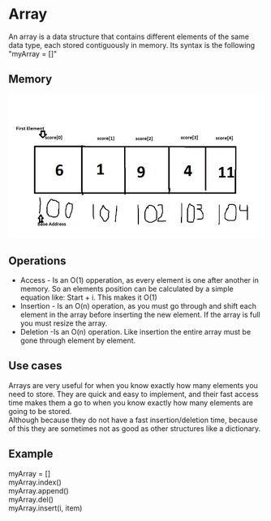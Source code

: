 <h1> Array </h1>
<p1> An array is a data structure that contains different elements of the same data type, each stored contiguously in memory. Its syntax is the following "myArray = []"</p1>
<h2> Memory </h2>
<img src="array.png">
<h2>Operations</h2>
<UL>
<LI>Access - Is an O(1) opperation, as every element is one after another in memory. So an elements position can be calculated by a simple equation like: Start + i. This makes it O(1) </p1><br/>
<LI>Insertion - Is an O(n) operation, as you must go through and shift each element in the array before inserting the new element. If the array is full you must resize the array.</p1><br/>
<LI>Deletion -Is an O(n) operation. Like insertion the entire array must be gone through element by element.
  </UL>
<h2>Use cases</h2>
<p1> Arrays are very useful for when you know exactly how many elements you need to store. They are quick and easy to implement, and their fast access time makes them a go to when you know exactly how many elements are going to be stored.<br/> Although because they do not have a fast insertion/deletion time, because of this they are sometimes not as good as other structures like a dictionary.  </p1>
<h2>Example</h2>
<p1>
  myArray = [] <br/>
  myArray.index()<br/>
  myArray.append()<br/>
  myArray.del()<br/>
  myArray.insert(i, item)<br/>
  </p1>
